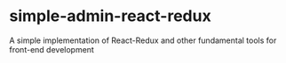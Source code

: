# simple-admin-react-redux
A simple implementation of React-Redux and other fundamental tools for front-end development
